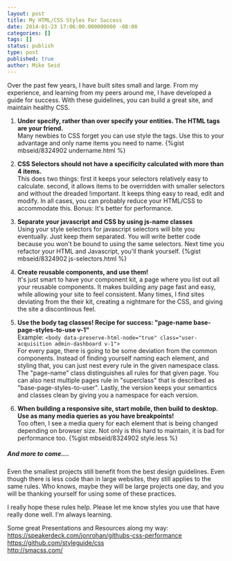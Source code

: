```yaml
---
layout: post
title: My HTML/CSS Styles For Success
date: 2014-01-23 17:06:00.000000000 -08:00
categories: []
tags: []
status: publish
type: post
published: true
author: Mike Seid
---
```

Over the past few years, I have built sites small and large. From my experience, and learning from my peers around me, I have developed a guide for success. With these guidelines, you can build a great site, and maintain healthy CSS.

1.  **Under specify, rather than over specify your entities. The HTML tags are your friend.**  
     Many newbies to CSS forget you can use style the tags. Use this to your advantage and only name items you need to name.
     {%gist mbseid/8324902 undername.html %}

2.  **CSS Selectors should not have a specificity calculated with more than 4 items.**  
     This does two things: first it keeps your selectors relatively easy to calculate. second, it allows items to be overridden with smaller selectors and without the dreaded !important. It keeps thing easy to read, edit and modify. In all cases, you can probably reduce your HTML/CSS to accommodate this. Bonus: It's better for performance.

3.  **Separate your javascript and CSS by using js-name classes**  
     Using your style selectors for javascript selectors will bite you eventually. Just keep them separated. You will write better code because you won't be bound to using the same selectors. Next time you refactor your HTML and Javascript, you'll thank yourself.
     {%gist mbseid/8324902 js-selectors.html %}

4.  **Create reusable components, and use them!**  
     It's just smart to have your component kit, a page where you list out all your reusable components. It makes building any page fast and easy, while allowing your site to feel consistent. Many times, I find sites deviating from the their kit, creating a nightmare for the CSS, and giving the site a discontinous feel.

5.  **Use the body tag classes! Recipe for success: "page-name base-page-styles-to-use v-1"**  
     Example: `<body data-preserve-html-node="true" class="user-acquisition admin-dashboard v-1">`  
     For every page, there is going to be some deviation from the common components. Instead of finding yourself naming each element, and styling that, you can just nest every rule in the given namespace class. The "page-name" class distinguishes all rules for that given page. You can also nest multiple pages rule in "superclass" that is described as "base-page-styles-to-user". Lastly, the version keeps your semantics and classes clean by giving you a namespace for each version.

6.  **When building a responsive site, start mobile, then build to desktop. Use as many media queries as you have breakpoints!**  
     Too often, I see a media query for each element that is being changed depending on browser size. Not only is this hard to maintain, it is bad for performance too.
     {%gist mbseid/8324902 style.less %}

##### And more to come....

Even the smallest projects still benefit from the best design guidelines. Even though there is less code than in large websites, they still applies to the same rules. Who knows, maybe they will be large projects one day, and you will be thanking yourself for using some of these practices.

I really hope these rules help. Please let me know styles you use that have really done well. I'm always learning.

Some great Presentations and Resources along my way:  
 https://speakerdeck.com/jonrohan/githubs-css-performance  
 https://github.com/styleguide/css  
 http://smacss.com/